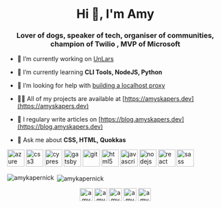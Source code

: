 <h1 align="center">Hi 👋, I'm Amy</h1>
<h3 align="center">Lover of dogs, speaker of tech, organiser of communities, champion of Twilio , MVP of Microsoft</h3>

- 🔭 I’m currently working on [UnLars](https://github.com/amykapernick/unlars)

- 🌱 I’m currently learning **CLI Tools, NodeJS, Python**

- 🤝 I’m looking for help with [building a localhost proxy](https://github.com/amykapernick/localhost-proxy)

- 👨‍💻 All of my projects are available at [https://amyskapers.dev](https://amyskapers.dev)

- 📝 I regulary write articles on [https://blog.amyskapers.dev](https://blog.amyskapers.dev)

- 💬 Ask me about **CSS, HTML, Quokkas**

<p align="left"><img src="https://www.vectorlogo.zone/logos/microsoft_azure/microsoft_azure-icon.svg" alt="azure" width="40" height="40"/> <img src="https://devicons.github.io/devicon/devicon.git/icons/css3/css3-original-wordmark.svg" alt="css3" width="40" height="40"/> <img src="https://i.ibb.co/CWQq8gw/cypress.webp" alt="cypress" width="40" height="40"/> <img src="https://www.vectorlogo.zone/logos/gatsbyjs/gatsbyjs-icon.svg" alt="gatsby" width="40" height="40"/> <img src="https://www.vectorlogo.zone/logos/git-scm/git-scm-icon.svg" alt="git" width="40" height="40"/> <img src="https://devicons.github.io/devicon/devicon.git/icons/html5/html5-original-wordmark.svg" alt="html5" width="40" height="40"/> <img src="https://devicons.github.io/devicon/devicon.git/icons/javascript/javascript-original.svg" alt="javascript" width="40" height="40"/> <img src="https://devicons.github.io/devicon/devicon.git/icons/nodejs/nodejs-original-wordmark.svg" alt="nodejs" width="40" height="40"/> <img src="https://devicons.github.io/devicon/devicon.git/icons/react/react-original-wordmark.svg" alt="react" width="40" height="40"/> <img src="https://devicons.github.io/devicon/devicon.git/icons/sass/sass-original.svg" alt="sass" width="40" height="40"/></p>

<p><img align="left" src="https://github-readme-stats.vercel.app/api/top-langs/?username=amykapernick&layout=compact&hide=html" alt="amykapernick" /></p>

<p>&nbsp;<img align="center" src="https://github-readme-stats.vercel.app/api?username=amykapernick&show_icons=true" alt="amykapernick" /></p>

<p align="center">
<a href="https://codepen.io/amys_kapers" target="blank"><img align="center" src="https://cdn.jsdelivr.net/npm/simple-icons@3.0.1/icons/codepen.svg" alt="amys_kapers" height="30" width="30" /></a>
<a href="https://dev.to/amyskapers" target="blank"><img align="center" src="https://cdn.jsdelivr.net/npm/simple-icons@3.0.1/icons/dev-dot-to.svg" alt="amyskapers" height="30" width="30" /></a>
<a href="https://twitter.com/amys_kapers" target="blank"><img align="center" src="https://cdn.jsdelivr.net/npm/simple-icons@3.0.1/icons/twitter.svg" alt="amys_kapers" height="30" width="30" /></a>
<a href="https://linkedin.com/in/amykapernick" target="blank"><img align="center" src="https://cdn.jsdelivr.net/npm/simple-icons@3.0.1/icons/linkedin.svg" alt="amykapernick" height="30" width="30" /></a>
<a href="https://instagram.com/amys_kapers" target="blank"><img align="center" src="https://cdn.jsdelivr.net/npm/simple-icons@3.0.1/icons/instagram.svg" alt="amys_kapers" height="30" width="30" /></a>
</p>
